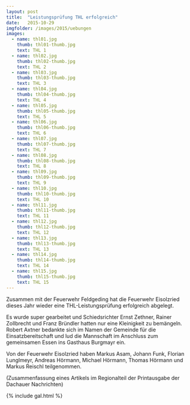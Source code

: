 ```yaml
---
layout: post
title:  "Leistungsprüfung THL erfolgreich"
date:   2015-10-29
imgfolder: /images/2015/uebungen
images:
  - name: thl01.jpg
    thumb: thl01-thumb.jpg
    text: THL 1
  - name: thl02.jpg
    thumb: thl02-thumb.jpg
    text: THL 2
  - name: thl03.jpg
    thumb: thl03-thumb.jpg
    text: THL 3
  - name: thl04.jpg
    thumb: thl04-thumb.jpg
    text: THL 4
  - name: thl05.jpg
    thumb: thl05-thumb.jpg
    text: THL 5
  - name: thl06.jpg
    thumb: thl06-thumb.jpg
    text: THL 6
  - name: thl07.jpg
    thumb: thl07-thumb.jpg
    text: THL 7
  - name: thl08.jpg
    thumb: thl08-thumb.jpg
    text: THL 8
  - name: thl09.jpg
    thumb: thl09-thumb.jpg
    text: THL 9
  - name: thl10.jpg
    thumb: thl10-thumb.jpg
    text: THL 10
  - name: thl11.jpg
    thumb: thl11-thumb.jpg
    text: THL 11
  - name: thl12.jpg
    thumb: thl12-thumb.jpg
    text: THL 12
  - name: thl13.jpg
    thumb: thl13-thumb.jpg
    text: THL 13
  - name: thl14.jpg
    thumb: thl14-thumb.jpg
    text: THL 14
  - name: thl15.jpg
    thumb: thl15-thumb.jpg
    text: THL 15
---
```


Zusammen mit der Feuerwehr Feldgeding hat die Feuerwehr Eisolzried dieses Jahr wieder eine THL-Leistungsprüfung erfolgreich abgelegt.

Es wurde super gearbeitet und Schiedsrichter Ernst Zethner, Rainer Zollbrecht und Franz Bründler hatten nur eine Kleinigkeit zu bemängeln. Robert Axtner bedankte sich im Namen der Gemeinde für die Einsatzbereitschaft und lud die Mannschaft im Anschluss zum gemeinsamen Essen ins Gasthaus Burgmayr ein.

Von der Feuerwehr Eisolzried haben Markus Asam, Johann Funk, Florian Lunglmeyr, Andreas Hörmann, Michael Hörmann, Thomas Hörmann und Markus Reischl teilgenommen.

(Zusammenfassung eines Artikels im Regionalteil der Printausgabe der Dachauer Nachrichten)

{% include gal.html %}

